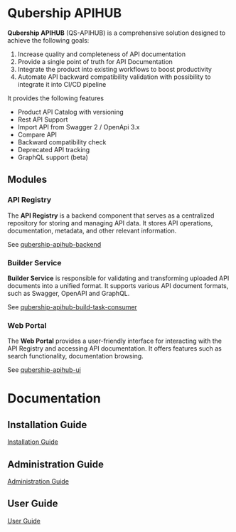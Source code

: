 # Qubership APIHUB

**Qubership APIHUB** (QS-APIHUB) is a comprehensive solution designed to achieve the following goals:

1. Increase quality and completeness of API documentation
1. Provide a single point of truth for API Documentation
1. Integrate the product into existing workflows to boost productivity
1. Automate API backward compatibility validation with possibility to integrate it into CI/CD pipeline

It provides the following features

- Product API Catalog with versioning
- Rest API Support
- Import API from Swagger 2 / OpenApi 3.x
- Compare API
- Backward compatibility check
- Deprecated API tracking
- GraphQL support (beta)

## Modules

### API Registry 

The **API Registry** is a backend component that serves as a centralized repository for storing and managing API data. It stores API operations, documentation, metadata, and other relevant information.

See [qubership-apihub-backend](https://github.com/Netcracker/qubership-apihub-backend)

### Builder Service

**Builder Service** is responsible for validating and transforming uploaded API documents into a unified format. It supports various API document formats, such as Swagger, OpenAPI and GraphQL.

See [qubership-apihub-build-task-consumer](https://github.com/Netcracker/qubership-apihub-build-task-consumer)

### Web Portal

The **Web Portal** provides a user-friendly interface for interacting with the API Registry and accessing API documentation. It offers features such as search functionality, documentation browsing.

See [qubership-apihub-ui](https://github.com/Netcracker/qubership-apihub-ui)

# Documentation

## Installation Guide

[Installation Guide](./docs/installation-guide.md)

## Administration Guide

[Administration Guide](./docs/admin-guide.md)

## User Guide

[User Guide](./docs/user-guide.md)